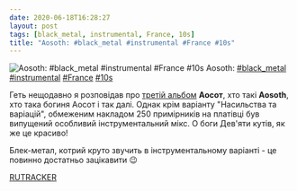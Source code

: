 ```yaml
---
date: 2020-06-18T16:28:27
layout: post
tags: [black_metal, instrumental, France, 10s]
title: "Aosoth: #black_metal #instrumental #France #10s"
---
```

![Aosoth: #black_metal #instrumental #France #10s](/assets/photos/photo_999@18-06-2020_16-28-27.jpg)
Aosoth: [#black_metal](/tags/#black_metal) [#instrumental](/tags/#instrumental) [#France](/tags/#France) [#10s](/tags/#10s)

Геть нещодавно я розповідав про [третій альбом](https://t.me/vast_space_unexplored/3813) **Аосот**, хто такі **Aosoth**, хто така богиня Аосот і так далі. Однак крім варіанту &quot;Насильства та варіацій&quot;, обмеженим накладом 250 примірників на платівці був випущений особливий інструментальний мікс. О боги Дев&#39;яти кутів, як же це красиво!

Блек-метал, котрий круто звучить в інструментальному варіанті - це повинно достатньо зацікавити 😉

[RUTRACKER](https://rutracker.org/forum/viewtopic.php?t=4875836)
